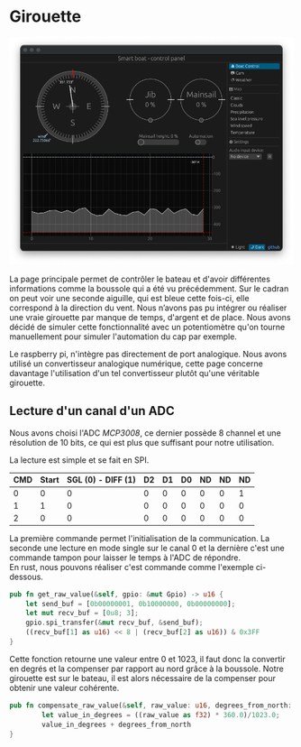 # Girouette

![](./img/main.png)

La page principale permet de contrôler le bateau et d'avoir différentes informations comme la boussole qui a été vu précédemment. Sur le cadran on peut voir une seconde aiguille, qui est bleue cette fois-ci, elle correspond à la direction du vent.
Nous n’avons pas pu intégrer ou réaliser une vraie girouette par manque de temps, d'argent et de place. Nous avons décidé de simuler cette fonctionnalité avec un potentiomètre qu'on tourne manuellement pour simuler l'automation du cap par exemple.

Le raspberry pi, n'intègre pas directement de port analogique. Nous avons utilisé un convertisseur analogique numérique, cette page concerne davantage l'utilisation d'un tel convertisseur plutôt qu'une véritable girouette.

## Lecture d'un canal d'un ADC

Nous avons choisi l'ADC _MCP3008_, ce dernier possède 8 channel et une résolution de 10 bits, ce qui est plus que suffisant pour notre utilisation.

La lecture est simple et se fait en SPI. 

 CMD | Start | SGL (0) - DIFF (1) | D2 | D1 | D0 | ND | ND | ND 
-----|-------|--------------------|----|----|----|----|----|----
0    |     0 |                  0 |  0 |  0 |  0 |  0 |  0 | 1
1    |      1|                   0|   0|   0|   0|   0|   0|0
2    | 0     |0                   |0   |0   |0   |0   |0   |0


La première commande permet l'initialisation de la communication. La seconde une lecture en mode single sur le canal 0 et la dernière c'est une commande tampon pour laisser le temps à l'ADC de répondre. \
En rust, nous pouvons réaliser c'est commande comme l'exemple ci-dessous.

```rust
pub fn get_raw_value(&self, gpio: &mut Gpio) -> u16 {
    let send_buf = [0b00000001, 0b10000000, 0b00000000];
    let mut recv_buf = [0u8; 3];
    gpio.spi_transfer(&mut recv_buf, &send_buf);
    ((recv_buf[1] as u16) << 8 | (recv_buf[2] as u16)) & 0x3FF
}
```

Cette fonction retourne une valeur entre 0 et 1023, il faut donc la convertir en degrés et la compenser par rapport au nord grâce à la boussole. Notre girouette est sur le bateau, il est alors nécessaire de la compenser pour obtenir une valeur cohérente.


```rust
pub fn compensate_raw_value(&self, raw_value: u16, degrees_from_north: f32) -> f32 {
        let value_in_degrees = ((raw_value as f32) * 360.0)/1023.0;
        value_in_degrees + degrees_from_north
}
```




